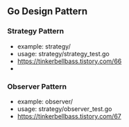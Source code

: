 ## Go Design Pattern

### Strategy Pattern
- example: strategy/
- usage: strategy/strategy_test.go
- https://tinkerbellbass.tistory.com/66
- 
### Observer Pattern
- example: observer/
- usage: strategy/observer_test.go
- https://tinkerbellbass.tistory.com/67